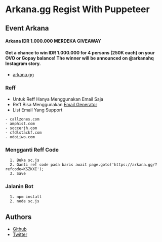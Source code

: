 
# Arkana.gg Regist With Puppeteer



## Event Arkana
#### Arkana IDR 1.000.000 MERDEKA GIVEAWAY
#### Get a chance to win IDR 1.000.000 for 4 persons (250K each) on your OVO or Gopay balance! The winner will be announced on @arkanahq Instagram story.

 - [arkana.gg](https://arkana.gg/rewards/71889233e919bdf8cebe1ee4868a3fcc)

### Reff
- Untuk Reff Hanya Menggunakan Email Saja
- Reff Bisa Menggunakan  [Email Generator](https://generator.email/)
- List Email Yang Support
```
- callzones.com
- amphist.com
- soccerjh.com
- cfdlstackf.com
- odoiiwo.com
```

### Mengganti Reff Code

```
  1. Buka sc.js
  2. Ganti ref code pada baris await page.goto('https://arkana.gg/?refcode=KSZKXI');
  3. Save
```

### Jalanin Bot

```
  1. npm install
  2. node sc.js
```
## Authors

- [Github](https://github.com/fprayog10)
- [Twitter](https://twitter.com/fyogaa10)

